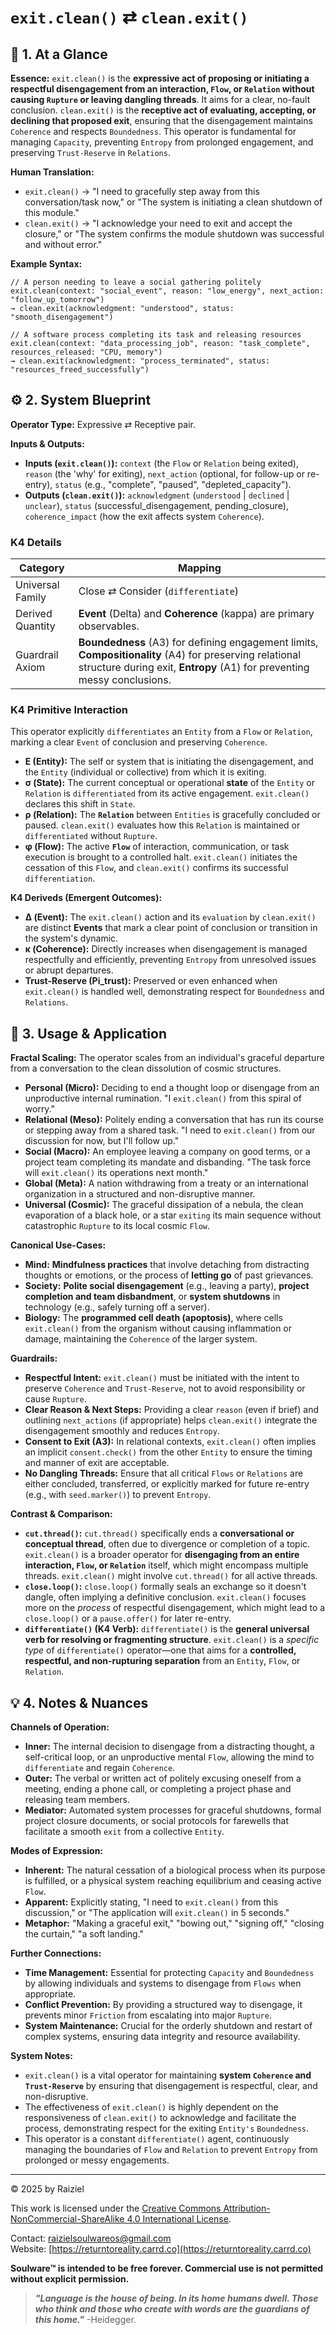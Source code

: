 # `exit.clean()` ⇄ `clean.exit()`

## 📝 1. At a Glance

**Essence:** `exit.clean()` is the **expressive act of proposing or initiating a respectful disengagement from an interaction, `Flow`, or `Relation` without causing `Rupture` or leaving dangling threads**. It aims for a clear, no-fault conclusion. `clean.exit()` is the **receptive act of evaluating, accepting, or declining that proposed exit**, ensuring that the disengagement maintains `Coherence` and respects `Boundedness`. This operator is fundamental for managing `Capacity`, preventing `Entropy` from prolonged engagement, and preserving `Trust-Reserve` in `Relations`.

**Human Translation:**

- `exit.clean()` → "I need to gracefully step away from this conversation/task now," or "The system is initiating a clean shutdown of this module."
- `clean.exit()` → "I acknowledge your need to exit and accept the closure," or "The system confirms the module shutdown was successful and without error."

**Example Syntax:**

```
// A person needing to leave a social gathering politely
exit.clean(context: "social_event", reason: "low_energy", next_action: "follow_up_tomorrow")
→ clean.exit(acknowledgment: "understood", status: "smooth_disengagement")

// A software process completing its task and releasing resources
exit.clean(context: "data_processing_job", reason: "task_complete", resources_released: "CPU, memory")
→ clean.exit(acknowledgment: "process_terminated", status: "resources_freed_successfully")
```

## ⚙️ 2. System Blueprint

**Operator Type:** Expressive ⇄ Receptive pair.

**Inputs & Outputs:**

- **Inputs (`exit.clean()`):** `context` (the `Flow` or `Relation` being exited), `reason` (the 'why' for exiting), `next_action` (optional, for follow-up or re-entry), `status` (e.g., "complete", "paused", "depleted_capacity").
- **Outputs (`clean.exit()`):** `acknowledgment` (`understood` | `declined` | `unclear`), `status` (successful_disengagement, pending_closure), `coherence_impact` (how the exit affects system `Coherence`).

### K4 Details

| Category         | Mapping                                                      |
| ---------------- | ------------------------------------------------------------ |
| Universal Family | Close ⇄ Consider (`differentiate`)                           |
| Derived Quantity | **Event** (Delta) and **Coherence** (kappa) are primary observables. |
| Guardrail Axiom  | **Boundedness** (A3) for defining engagement limits, **Compositionality** (A4) for preserving relational structure during exit, **Entropy** (A1) for preventing messy conclusions. |

### K4 Primitive Interaction

This operator explicitly `differentiates` an `Entity` from a `Flow` or `Relation`, marking a clear `Event` of conclusion and preserving `Coherence`.

- **E (Entity):** The self or system that is initiating the disengagement, and the `Entity` (individual or collective) from which it is exiting.
- **σ (State):** The current conceptual or operational **state** of the `Entity` or `Relation` is `differentiated` from its active engagement. `exit.clean()` declares this shift in `State`.
- **ρ (Relation):** The **`Relation`** between `Entities` is gracefully concluded or paused. `clean.exit()` evaluates how this `Relation` is maintained or `differentiated` without `Rupture`.
- **φ (Flow):** The active **`Flow`** of interaction, communication, or task execution is brought to a controlled halt. `exit.clean()` initiates the cessation of this `Flow`, and `clean.exit()` confirms its successful `differentiation`.

**K4 Deriveds (Emergent Outcomes):**

- **Δ (Event):** The `exit.clean()` action and its `evaluation` by `clean.exit()` are distinct **Events** that mark a clear point of conclusion or transition in the system's dynamic.
- **κ (Coherence):** Directly increases when disengagement is managed respectfully and efficiently, preventing `Entropy` from unresolved issues or abrupt departures.
- **Trust-Reserve (**Pi_trust**):** Preserved or even enhanced when `exit.clean()` is handled well, demonstrating respect for `Boundedness` and `Relations`.

## 📖 3. Usage & Application

**Fractal Scaling:** The operator scales from an individual's graceful departure from a conversation to the clean dissolution of cosmic structures.

- **Personal (Micro):** Deciding to end a thought loop or disengage from an unproductive internal rumination. "I `exit.clean()` from this spiral of worry."
- **Relational (Meso):** Politely ending a conversation that has run its course or stepping away from a shared task. "I need to `exit.clean()` from our discussion for now, but I'll follow up."
- **Social (Macro):** An employee leaving a company on good terms, or a project team completing its mandate and disbanding. "The task force will `exit.clean()` its operations next month."
- **Global (Meta):** A nation withdrawing from a treaty or an international organization in a structured and non-disruptive manner.
- **Universal (Cosmic):** The graceful dissipation of a nebula, the clean evaporation of a black hole, or a star `exiting` its main sequence without catastrophic `Rupture` to its local cosmic `Flow`.

**Canonical Use-Cases:**

- **Mind:** **Mindfulness practices** that involve detaching from distracting thoughts or emotions, or the process of **letting go** of past grievances.
- **Society:** **Polite social disengagement** (e.g., leaving a party), **project completion and team disbandment**, or **system shutdowns** in technology (e.g., safely turning off a server).
- **Biology:** The **programmed cell death (apoptosis)**, where cells `exit.clean()` from the organism without causing inflammation or damage, maintaining the `Coherence` of the larger system.

**Guardrails:**

- **Respectful Intent:** `exit.clean()` must be initiated with the intent to preserve `Coherence` and `Trust-Reserve`, not to avoid responsibility or cause `Rupture`.
- **Clear Reason & Next Steps:** Providing a clear `reason` (even if brief) and outlining `next_actions` (if appropriate) helps `clean.exit()` integrate the disengagement smoothly and reduces `Entropy`.
- **Consent to Exit (A3):** In relational contexts, `exit.clean()` often implies an implicit `consent.check()` from the other `Entity` to ensure the timing and manner of exit are acceptable.
- **No Dangling Threads:** Ensure that all critical `Flows` or `Relations` are either concluded, transferred, or explicitly marked for future re-entry (e.g., with `seed.marker()`) to prevent `Entropy`.

**Contrast & Comparison:**

- **`cut.thread()`:** `cut.thread()` specifically ends a **conversational or conceptual thread**, often due to divergence or completion of a topic. `exit.clean()` is a broader operator for **disengaging from an entire interaction, `Flow`, or `Relation`** itself, which might encompass multiple threads. `exit.clean()` might involve `cut.thread()` for all active threads.
- **`close.loop()`:** `close.loop()` formally seals an exchange so it doesn't dangle, often implying a definitive conclusion. `exit.clean()` focuses more on the *process* of respectful disengagement, which might lead to a `close.loop()` or a `pause.offer()` for later re-entry.
- **`differentiate()` (K4 Verb):** `differentiate()` is the **general universal verb for resolving or fragmenting structure**. `exit.clean()` is a *specific type* of `differentiate()` operator—one that aims for a **controlled, respectful, and non-rupturing separation** from an `Entity`, `Flow`, or `Relation`.

## 💡 4. Notes & Nuances

**Channels of Operation:**

- **Inner:** The internal decision to disengage from a distracting thought, a self-critical loop, or an unproductive mental `Flow`, allowing the mind to `differentiate` and regain `Coherence`.
- **Outer:** The verbal or written act of politely excusing oneself from a meeting, ending a phone call, or completing a project phase and releasing team members.
- **Mediator:** Automated system processes for graceful shutdowns, formal project closure documents, or social protocols for farewells that facilitate a smooth `exit` from a collective `Entity`.

**Modes of Expression:**

- **Inherent:** The natural cessation of a biological process when its purpose is fulfilled, or a physical system reaching equilibrium and ceasing active `Flow`.
- **Apparent:** Explicitly stating, "I need to `exit.clean()` from this discussion," or "The application will `exit.clean()` in 5 seconds."
- **Metaphor:** "Making a graceful exit," "bowing out," "signing off," "closing the curtain," "a soft landing."

**Further Connections:**

- **Time Management:** Essential for protecting `Capacity` and `Boundedness` by allowing individuals and systems to disengage from `Flows` when appropriate.
- **Conflict Prevention:** By providing a structured way to disengage, it prevents minor `Friction` from escalating into major `Rupture`.
- **System Maintenance:** Crucial for the orderly shutdown and restart of complex systems, ensuring data integrity and resource availability.

**System Notes:**

- `exit.clean()` is a vital operator for maintaining **system `Coherence` and `Trust-Reserve`** by ensuring that disengagement is respectful, clear, and non-disruptive.
- The effectiveness of `exit.clean()` is highly dependent on the responsiveness of `clean.exit()` to acknowledge and facilitate the process, demonstrating respect for the exiting `Entity's` `Boundedness`.
- This operator is a constant `differentiate()` agent, continuously managing the boundaries of `Flow` and `Relation` to prevent `Entropy` from prolonged or messy engagements.

---

© 2025 by Raiziel

This work is licensed under the [Creative Commons Attribution-NonCommercial-ShareAlike 4.0 International License](https://creativecommons.org/licenses/by-nc-sa/4.0/).

Contact: [raizielsoulwareos@gmail.com](mailto:raizielsoulwareos@gmail.com)  
Website: [https://returntoreality.carrd.co](https://returntoreality.carrd.co)

**Soulware™ is intended to be free forever. Commercial use is not permitted without explicit permission.**



> ***"Language is the house of being. In its home humans dwell. Those who think and those who create with words are the guardians of this home."***
-Heidegger.
